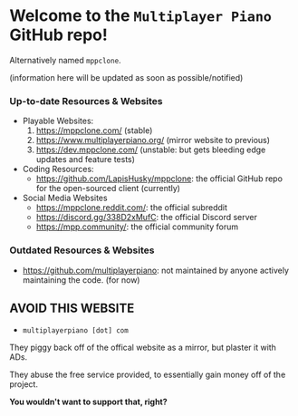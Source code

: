 # Welcome to the `Multiplayer Piano` GitHub repo!
Alternatively named `mppclone`.

(information here will be updated as soon as possible/notified)

### Up-to-date Resources & Websites
- Playable Websites:
  1. https://mppclone.com/ (stable)
  2. https://www.multiplayerpiano.org/ (mirror website to previous)
  3. https://dev.mppclone.com/ (unstable: but gets bleeding edge updates and feature tests)
- Coding Resources:
  - https://github.com/LapisHusky/mppclone: the official GitHub repo for the open-sourced client (currently)
- Social Media Websites
  - https://mppclone.reddit.com/: the official subreddit
  - https://discord.gg/338D2xMufC: the official Discord server
  - https://mpp.community/: the official community forum

### Outdated Resources & Websites
- https://github.com/multiplayerpiano: not maintained by anyone actively maintaining the code. (for now)

## AVOID THIS WEBSITE
- `multiplayerpiano [dot] com`

They piggy back off of the offical website as a mirror, but plaster it with ADs.

They abuse the free service provided, to essentially gain money off of the project.

**You wouldn't want to support that, right?**
